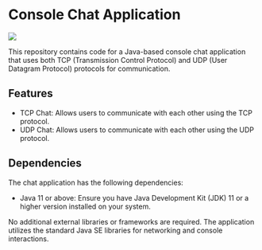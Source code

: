 # Console Chat Application

![](https://img.shields.io/github/languages/top/bhvsh/console-chat)

This repository contains code for a Java-based console chat application that uses both TCP (Transmission Control Protocol) and UDP (User Datagram Protocol) protocols for communication.

## Features

- TCP Chat: Allows users to communicate with each other using the TCP protocol.
- UDP Chat: Allows users to communicate with each other using the UDP protocol.

## Dependencies

The chat application has the following dependencies:

- Java 11 or above: Ensure you have Java Development Kit (JDK) 11 or a higher version installed on your system.

No additional external libraries or frameworks are required. The application utilizes the standard Java SE libraries for networking and console interactions.
